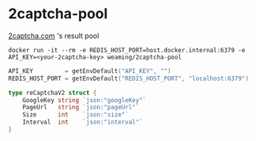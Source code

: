 # 2captcha-pool

[2captcha.com](https://2captcha.com) 's result pool

```shell
docker run -it --rm -e REDIS_HOST_PORT=host.docker.internal:6379 -e API_KEY=<your-2captcha-key> weaming/2captcha-pool
```

```go
API_KEY         = getEnvDefault("API_KEY", "")
REDIS_HOST_PORT = getEnvDefault("REDIS_HOST_PORT", "localhost:6379")

type reCaptchaV2 struct {
	GoogleKey string `json:"googleKey"`
	PageUrl   string `json:"pageUrl"`
	Size      int    `json:"size"`
	Interval  int    `json:"interval"`
}
```
